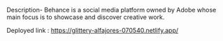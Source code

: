 Description- Behance is a social media platform owned by Adobe whose main focus is to showcase and discover creative work.

Deployed link : https://glittery-alfajores-070540.netlify.app/
